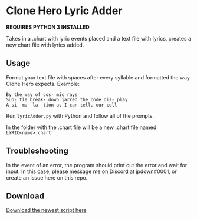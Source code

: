# Clone Hero Lyric Adder

**REQUIRES PYTHON 3 INSTALLED**

Takes in a .chart with lyric events placed and a text file with lyrics, creates a new chart file with lyrics added.

## Usage
Format your text file with spaces after every syllable and formatted the way Clone Hero expects. Example:
```
By the way of cos- mic rays
Sub- tle break- down jarred the code dis- play
A si- mu- la- tion as I can tell, our cell
```

Run `lyricAdder.py` with Python and follow all of the prompts.

In the folder with the .chart file will be a new .chart file named `LYRIC<name>.chart`

## Troubleshooting
In the event of an error, the program should print out the error and wait for input. In this case, please message me on Discord at jpdown#0001, or create an issue here on this repo.

## Download
[Download the newest script here](https://github.com/jpdown/clone-hero-lyric-adder/releases/latest)
